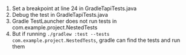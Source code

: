 ###

1. Set a breakpoint at line 24 in GradleTapiTests.java
2. Debug the test in GradleTapiTests.java
3. Gradle TestLauncher does not run tests in com.example.project.NestedTests
4. But if running `./gradlew :test --tests com.example.project.NestedTests`, gradle can find the tests and run them
